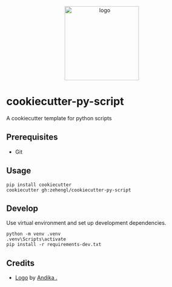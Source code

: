 <div align="center">
    <img src="https://cdn4.iconfinder.com/data/icons/cookie-flat-color-2/512/1-512.png" alt="logo" height="196">
</div>

# cookiecutter-py-script

A cookiecutter template for python scripts

## Prerequisites

- Git

## Usage

    pip install cookiecutter
    cookiecutter gh:zehengl/cookiecutter-py-script

## Develop

Use virtual environment and set up development dependencies.

    python -m venv .venv
    .venv\Scripts\activate
    pip install -r requirements-dev.txt

## Credits

- [Logo][1] by [Andika .][2]

[1]: https://www.iconfinder.com/icons/5241573/bakery_christmas_cookie_cupcake_pastry_winter_icon
[2]: https://www.iconfinder.com/Sinkandika
